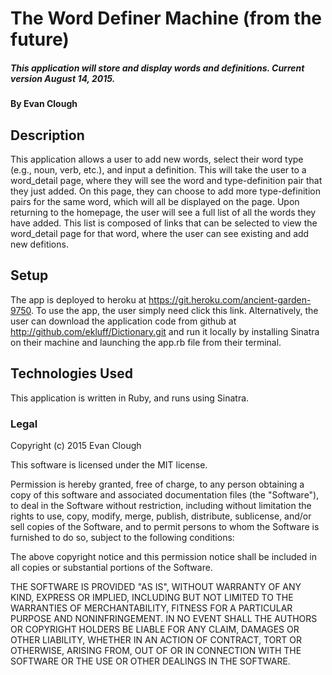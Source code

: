 # The Word Definer Machine (from the future)

##### This application will store and display words and definitions. Current version August 14, 2015.

#### By Evan Clough

## Description

This application allows a user to add new words, select their word type (e.g., noun, verb, etc.), and input a definition. This will take the user to a word_detail page, where they will see the word and type-definition pair that they just added. On this page, they can choose to add more type-definition pairs for the same word, which will all be displayed on the page. Upon returning to the homepage, the user will see a full list of all the words they have added. This list is composed of links that can be selected to view the word_detail page for that word, where the user can see existing and add new defitions.

## Setup

The app is deployed to heroku at https://git.heroku.com/ancient-garden-9750. To use the app, the user simply need click this link. Alternatively, the user can download the application code from github at http://github.com/ekluff/Dictionary.git and run it locally by installing Sinatra on their machine and launching the app.rb file from their terminal.

## Technologies Used

This application is written in Ruby, and runs using Sinatra.

### Legal

Copyright (c) 2015 Evan Clough

This software is licensed under the MIT license.

Permission is hereby granted, free of charge, to any person obtaining a copy
of this software and associated documentation files (the "Software"), to deal
in the Software without restriction, including without limitation the rights
to use, copy, modify, merge, publish, distribute, sublicense, and/or sell
copies of the Software, and to permit persons to whom the Software is
furnished to do so, subject to the following conditions:

The above copyright notice and this permission notice shall be included in
all copies or substantial portions of the Software.

THE SOFTWARE IS PROVIDED "AS IS", WITHOUT WARRANTY OF ANY KIND, EXPRESS OR
IMPLIED, INCLUDING BUT NOT LIMITED TO THE WARRANTIES OF MERCHANTABILITY,
FITNESS FOR A PARTICULAR PURPOSE AND NONINFRINGEMENT. IN NO EVENT SHALL THE
AUTHORS OR COPYRIGHT HOLDERS BE LIABLE FOR ANY CLAIM, DAMAGES OR OTHER
LIABILITY, WHETHER IN AN ACTION OF CONTRACT, TORT OR OTHERWISE, ARISING FROM,
OUT OF OR IN CONNECTION WITH THE SOFTWARE OR THE USE OR OTHER DEALINGS IN
THE SOFTWARE.
